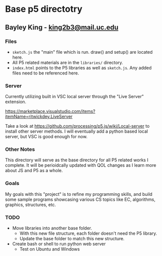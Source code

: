 # Base p5 directotry
## Bayley King - king2b3@mail.uc.edu


### Files
- `sketch.js` the "main" file which is run. draw() and setup() are located here.
- All P5 related materials are in the `libraries/` directory. 
- `index.html` points to the P5 libraries as well as `sketch.js`. Any added files need to be referenced here.

### Server
Currently utilizing built in VSC local server through the "Live Server" extension. 

https://marketplace.visualstudio.com/items?itemName=ritwickdey.LiveServer

Take a look at https://github.com/processing/p5.js/wiki/Local-server to install other server methods. I will eventually add a python based local server, but VSC is good enough for now. 

### Other Notes
This directory will serve as the base directory for all P5 related works I complete. 
It will be perioidcally updated with QOL changes as I learn more about JS and P5 as a whole.

### Goals
My goals with this "project" is to refine my programming skills, and build some sample programs showcasing various CS topics like EC, algorithms, graphics, structures, etc.

### TODO
- Move libraries into another base folder.
  - With this new file structure, each folder doesn't need the P5 library. 
  -  Update the base folder to match this new structure.
- Create bash or shell to run python web server
  - Test on Ubuntu and Windows
